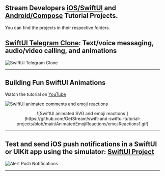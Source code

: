 ## Stream Developers [iOS/SwiftUI](https://youtube.com/playlist?list=PLNBhvhkAJG6tJYnY-5oZ1JCp2fBNbVL_6) and [Android/Compose](https://youtube.com/playlist?list=PLNBhvhkAJG6tbp6aGqQ81gU4VdARMWsin&si=7RKmg4em4HSBY-I8) Tutorial Projects.
You can find the projects in their respective folders. 

## [SwiftUI Telegram Clone](TelegramClone): Text/voice messaging, audio/video calling, and animations
![SwiftUI Telegram Clone](Misc/mainPresentation.gif)

---

## Building Fun SwiftUI Animations
Watch the tutorial on [YouTube](https://www.youtube.com/playlist?list=PLNBhvhkAJG6tJYnY-5oZ1JCp2fBNbVL_6)

![SwiftUI animated comments and emoji reactions ](https://github.com/GetStream/swift-and-swiftui-tutorial-projects/blob/main/AnimatedEmojiReactions/FunEmojiReactions.gif)

<p style="text-align: center">
![SwiftUI animated SVG and emoji reactions ](https://github.com/GetStream/swift-and-swiftui-tutorial-projects/blob/main/AnimatedEmojiReactions/emojiReactions1.gif)
</p>

---

## Test and send iOS push notifications in a SwiftUI or UIKit app using the simulator: [SwiftUI Project](https://github.com/GetStream/swift-and-swiftui-tutorial-projects/tree/main/AlertPushNotifications)
![Alert Push Notifications ](AlertPushNotifications/commandLinePushTesting.gif)

---











